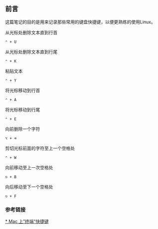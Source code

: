 ## 前言
这篇笔记的目的是用来记录那些常用的键盘快捷键，以便更熟练的使用Linux。

从光标处删除文本直到行首
```
⌃ + U 
```

从光标处删除文本直到行尾
```
⌃ + K
```

粘贴文本
```
⌃ + Y
```

将光标移动到行首
```
⌃ + A
```

将光标移动到行尾
```
⌃ + E
```

向前删除一个字符
```
⌥ + ⌫
```

剪切光标前面的字符至上一个空格处
```
⌃ + W
```

向前移动至上一次空格处
```
⎋ + B
```

向后移动至下一个空格处
```
⎋ + F
```

### 参考链接
[* Mac 上”终端“快捷键](https://support.apple.com/zh-cn/guide/terminal/trmlshtcts/mac)
